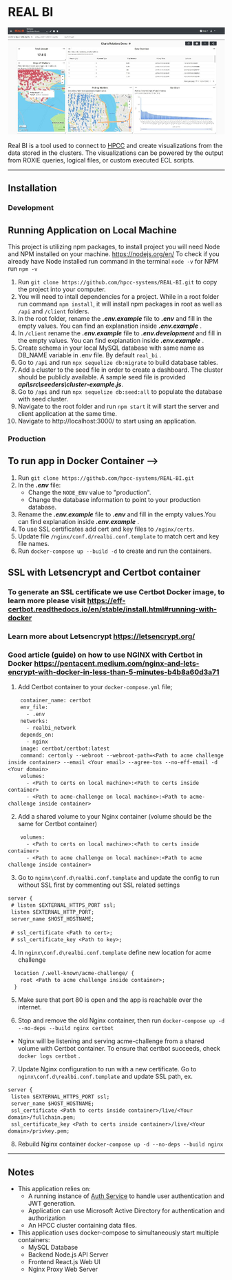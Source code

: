 # REAL BI

![](/client/public/docs/realbidemo.jpg)

Real BI is a tool used to connect to [HPCC](https://hpccsystems.com/) and create visualizations from the data stored in the clusters. The visualizations can be powered by the output from ROXIE queries, logical files, or custom executed ECL scripts.

---

## Installation

### Development

## Running Application on Local Machine

This project is utilizing npm packages, to install project you will need Node and NPM installed on your machine.
https://nodejs.org/en/
To check if you already have Node installed run command in the terminal `node -v` for NPM run `npm -v `

1. Run `git clone https://github.com/hpcc-systems/REAL-BI.git` to copy the project into your computer.
2. You will need to intall dependencies for a project. While in a root folder run command `npm install`, it will install npm packages in root as well as `/api` and `/client` folders.
3. In the root folder, rename the **_.env.example_** file to **_.env_** and fill in the empty values. You can find an explanation inside **_.env.example_** .
4. In `/client` rename the **_.env.example_** file to **_.env.development_** and fill in the empty values. You can find explanation inside **_.env.example_** .
5. Create schema in your local MySQL database with same name as DB_NAME variable in .env file. By default `real_bi` .
6. Go to `/api` and run `npx sequelize db:migrate` to build database tables.
7. Add a cluster to the seed file in order to create a dashboard. The cluster should be publicly available. A sample seed file is provided **_api\src\seeders\cluster-example.js_**.
8. Go to `/api` and run `npx sequelize db:seed:all` to populate the database with seed cluster.
9. Navigate to the root folder and run `npm start` it will start the server and client application at the same time.
10. Navigate to http://localhost:3000/ to start using an application.

### Production

## To run app in Docker Container -->

1. Run `git clone https://github.com/hpcc-systems/REAL-BI.git`
2. In the **_.env_** file:
   - Change the `NODE_ENV` value to "production".
   - Change the database information to point to your production database.
3. Rename the **_.env.example_** file to **_.env_** and fill in the empty values.You can find explanation inside **_.env.example_** .
4. To use SSL certificates add cert and key files to `/nginx/certs`.
5. Update file `/nginx/conf.d/realbi.conf.template` to match cert and key file names.
6. Run `docker-compose up --build -d` to create and run the containers.

## SSL with Letsencrypt and Certbot container

### To generate an SSL certificate we use Certbot Docker image, to learn more please visit https://eff-certbot.readthedocs.io/en/stable/install.html#running-with-docker

### Learn more about Letsencrypt https://letsencrypt.org/

### Good article (guide) on how to use NGINX with Certbot in Docker https://pentacent.medium.com/nginx-and-lets-encrypt-with-docker-in-less-than-5-minutes-b4b8a60d3a71

1. Add Certbot container to your `docker-compose.yml` file;

```certbot:
    container_name: certbot
    env_file:
      - .env
    networks:
      - realbi_network
    depends_on:
      - nginx
    image: certbot/certbot:latest
    command: certonly --webroot --webroot-path=<Path to acme challenge inside container> --email <Your email> --agree-tos --no-eff-email -d <Your domain>
    volumes:
      - <Path to certs on local machine>:<Path to certs inside container>
      - <Path to acme-challenge on local machine>:<Path to acme-challenge inside container>
```

2.  Add a shared volume to your Nginx container (volume should be the same for Certbot container)

```
    volumes:
      - <Path to certs on local machine>:<Path to certs inside container>
      - <Path to acme challenge on local machine>:<Path to acme challenge inside container>
```

3. Go to `nginx\conf.d\realbi.conf.template` and update the config to run without SSL first by commenting out SSL related settings

```
server {
 # listen $EXTERNAL_HTTPS_PORT ssl;
 listen $EXTERNAL_HTTP_PORT;
 server_name $HOST_HOSTNAME;

 # ssl_certificate <Path to cert>;
 # ssl_certificate_key <Path to key>;

```

4. In `nginx\conf.d\realbi.conf.template` define new location for acme challenge

```
  location /.well-known/acme-challenge/ {
    root <Path to acme challenge inside container>;
  }
```

5. Make sure that port 80 is open and the app is reachable over the internet.

6. Stop and remove the old Nginx container, then run `docker-compose up -d --no-deps --build nginx certbot`

- Nginx will be listening and serving acme-challenge from a shared volume with Certbot container.
  To ensure that certbot succeeds, check `docker logs certbot` .

7. Update Nginx configuration to run with a new certificate. Go to `nginx\conf.d\realbi.conf.template` and update SSL path, ex.

```
server {
 listen $EXTERNAL_HTTPS_PORT ssl;
 server_name $HOST_HOSTNAME;
 ssl_certificate <Path to certs inside container>/live/<Your domain>/fullchain.pem;
 ssl_certificate_key <Path to certs inside container>/live/<Your domain>/privkey.pem;
```

8. Rebuild Nginx container `docker-compose up -d --no-deps --build nginx`

---

## Notes

- This application relies on:
  - A running instance of [Auth Service](https://github.com/hpcc-systems/Auth-Service) to handle user authentication and JWT generation.
  - Application can use Microsoft Active Directory for authentication and authorization
  - An HPCC cluster containing data files.
- This application uses docker-compose to simultaneously start multiple containers:
  - MySQL Database
  - Backend Node.js API Server
  - Frontend React.js Web UI
  - Nginx Proxy Web Server
